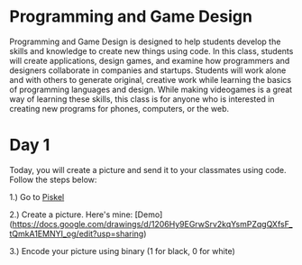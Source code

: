 # Programming and Game Design

Programming and Game Design is designed to help students develop the skills and knowledge to create new things using code.  In this class, students will create applications, design games, and examine how programmers and designers collaborate in companies and startups. Students will work alone and with others to generate original, creative work while learning the basics of programming languages and design. While making videogames is a great way of learning these skills, this class is for anyone who is interested in creating new programs for phones, computers, or the web.

# Day 1

Today, you will create a picture and send it to your classmates using code. Follow the steps below:

1.) Go to [Piskel](https://www.piskelapp.com/)

2.) Create a picture. Here's mine: [Demo] (https://docs.google.com/drawings/d/1206Hy9EGrwSrv2kqYsmPZqgQXfsF_tQmkA1EMNYI_og/edit?usp=sharing)

3.) Encode your picture using binary (1 for black, 0 for white)

